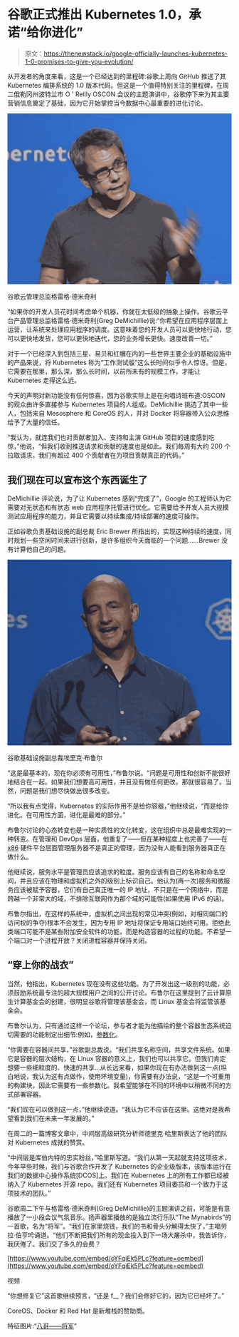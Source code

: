 # 谷歌正式推出 Kubernetes 1.0，承诺“给你进化”

> 原文：<https://thenewstack.io/google-officially-launches-kubernetes-1-0-promises-to-give-you-evolution/>

从开发者的角度来看，这是一个已经达到的里程碑:谷歌上周向 GitHub 推送了其 Kubernetes 编排系统的 1.0 版本代码。但这是一个值得特别关注的里程碑，在周二俄勒冈州波特兰市 O ' Reilly OSCON 会议的主题演讲中，谷歌停下来为其主要营销信息奠定了基础，因为它开始掌控当今数据中心最重要的进化讨论。

![Google Director of Cloud Management Greg DeMichillie](img/feb40ef342a25fc22004a07695ae0c93.png)

谷歌云管理总监格雷格·德米奇利

“如果你的开发人员花时间考虑单个机器，你就在太低级的抽象上操作。谷歌云平台产品管理总监格雷格·德米奇利(Greg DeMichillie)说:“你希望在应用程序层面上运营，让系统来处理应用程序的调度。这意味着您的开发人员可以更快地行动，您可以更快地发货，您可以更快地迭代，您的业务增长更快。速度改善一切。”

对于一个已经深入到包括三星、易贝和红帽在内的一些世界主要企业的基础设施中的产品来说，将 Kubernetes 称为“工作测试版”这么长时间似乎令人惊讶。但是，它需要在那里，那么深，那么长时间，以前所未有的规模工作，才能让 Kubernetes 走得这么远。

今天的声明对新功能没有任何惊喜，因为谷歌实际上是在向唱诗班布道:OSCON 的观众由许多直接参与 Kubernetes 项目的人组成。DeMichillie 挑选了其中一些人，包括来自 Mesosphere 和 CoreOS 的人，并对 Docker 将容器带入公众思维给予了大量的信任。

“我认为，就连我们也对贡献者加入、支持和主演 GitHub 项目的速度感到吃惊，”他说，“但我们收到推送请求和贡献的速度也是如此。我们每周有大约 200 个拉取请求，我们有超过 400 个贡献者在为项目贡献真正的代码。”

## 我们现在可以宣布这个东西诞生了

DeMichillie 评论说，为了让 Kubernetes 感到“完成了”，Google 的工程师认为它需要对无状态和有状态 web 应用程序托管进行优化。它需要给予开发人员大规模测试应用程序的能力，并且它需要以持续集成/持续部署的速度可操作。

正如谷歌负责基础设施的副总裁 Eric Brewer 所指出的，实现这种持续的速度，同时规划一些空闲时间来进行创新，是许多组织今天面临的一个问题……Brewer 没有计算他自己的问题。

[![Google Vice President for Infrastructure Eric Brewer](img/9387304ee33957ef342050ef1899caaf.png)](https://thenewstack.io/wp-content/uploads/2015/07/150721-Eric-Brewer-Google.jpg)

谷歌基础设施副总裁埃里克·布鲁尔

“这是最基本的，现在你必须有可用性，”布鲁尔说。“问题是可用性和创新不能很好地结合在一起。如果我们想要高可用性，并且没有做任何更改，那就很容易了。当然，问题是我们想尽快做出很多改变。

“所以我有点觉得，Kubernetes 的实际作用不是给你容器，”他继续说，“而是给你进化。在可用性方面，进化是最难的部分。”

布鲁尔讨论的心态转变也是一种实质性的文化转变，这在组织中总是最难实现的一种转变。在管理和 DevOps 层面，他重复了——但在某种程度上也完善了——在 [x86](https://en.wikipedia.org/wiki/X86) 硬件平台层面管理服务器不是真正的管理，因为没有人能看到服务器真正在做什么。

他继续说，服务水平是管理员应该追求的粒度。服务应该有自己的名称和命名空间，并且应该在物理和虚拟机之外的级别上标识自己。他认为(再一次)服务和微服务应该被赋予容器，它们有自己真正唯一的 IP 地址，不只是在一个网络中，而是跨越一个非常大的域，不排除互联网作为那个域的可能性(如果使用 IPv6 的话)。

布鲁尔指出，在这样的系统中，虚拟机之间出现的常见冲突(例如，对相同端口的访问权的争夺)根本不会发生，因为专用 IP 地址将保证专用端口始终可用。拒绝此类端口可能不是某些附加安全软件的功能，而是构造容器的过程的功能。不希望一个端口对一个进程开放？关闭进程容器并保持关闭。

## “穿上你的战衣”

当然，他指出，Kubernetes 现在没有这些功能。为了开发出这一级别的功能，必须鼓励系统最专注的超大规模用户之间的公开讨论。布鲁尔在这里提到了云计算原生计算基金会的创建，很明显谷歌将管理该基金会，而 Linux 基金会将监管该基金会。

布鲁尔认为，只有通过这样一个论坛，参与者才能为他描绘的整个容器生态系统迫切需要的功能制定出细节:例如，[参数化](https://en.wikipedia.org/wiki/Parametrization)。

“你需要在容器间共享，”谷歌副总裁说。“我们共享名称空间，共享文件系统。如果它是容器的层次结构，在 Linux 容器的意义上，我们也可以共享它。但我们肯定想要一些细粒度的、快速的共享…从长远来看，如果你现在有办法做到这一点(坦白地说，我认为这有点做作，使用环境变量)，你需要有办法说，“这是一个可重用的构建块，因此它需要有一些参数化。我希望能够在不同的环境中以稍微不同的方式部署容器。

“我们现在可以做到这一点，”他继续说道。“我认为它不应该在这里。这绝对是我希望看到我们在未来一年发展的。”

在周二的一篇博客文章中，中间层高级研究分析师德里克·哈里斯表达了他的团队对 Kubernetes 成就的赞赏。

“中间层是库伯内特的忠实粉丝，”哈里斯写道。“我们从第一天起就支持这项技术，今年早些时候，我们与谷歌合作开发了 Kubernetes 的企业级版本，该版本运行在我们的数据中心操作系统[DCOS]上。我们在 Kubernetes 上的所有工作都已经被纳入了 Kubernetes 开源 repo。我们还有 Kubernetes 项目委员和一个致力于这项技术的团队。”

谷歌周二下午与格雷格·德米奇利(Greg DeMichillie)的主题演讲之前，可能是有意播放了一小段会议气氛音乐。扬声器里播放的是独立流行乐队“The Mynabirds”的一首歌，名为“将军”。“我们在家里烧钱，我们的书和骨头分解得太快了，”主唱劳拉·伯亨吟诵道。“他们不断把我们所有的现金投入到下一场大屠杀中，我告诉你，我厌倦了。我们交了多久的会费？

[https://www.youtube.com/embed/oYFqiEk5PLc?feature=oembed](https://www.youtube.com/embed/oYFqiEk5PLc?feature=oembed)

视频

“你想修复它”这首歌继续预言，“还是 f__？我们会修好它的，因为它已经坏了。”

CoreOS、Docker 和 Red Hat 是新堆栈的赞助商。

特征图片:“[八哥——将军](https://www.youtube.com/watch?v=oYFqiEk5PLc)”

<svg xmlns:xlink="http://www.w3.org/1999/xlink" viewBox="0 0 68 31" version="1.1"><title>Group</title> <desc>Created with Sketch.</desc></svg>